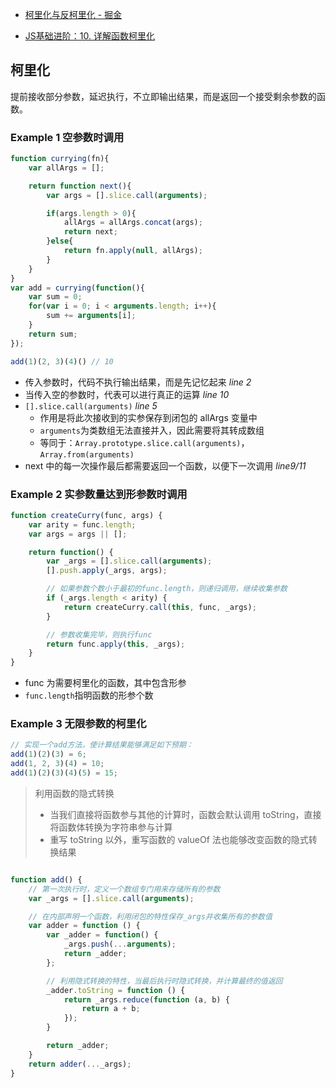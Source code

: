 - [柯里化与反柯里化 - 掘金](https://juejin.im/post/6844903645222273037)

- [JS基础进阶：10. 详解函数柯里化](https://mp.weixin.qq.com/s?__biz=MzI4NjE3MzQzNg==&mid=2649865953&idx=1&sn=e6a267d74c7e3053433e73c7cdbece7d&scene=19#wechat_redirect)

## 柯里化

提前接收部分参数，延迟执行，不立即输出结果，而是返回一个接受剩余参数的函数。

### Example 1 空参数时调用

```javascript
function currying(fn){
    var allArgs = [];

    return function next(){
        var args = [].slice.call(arguments);

        if(args.length > 0){
            allArgs = allArgs.concat(args);
            return next;
        }else{
            return fn.apply(null, allArgs);
        }
    } 
}
var add = currying(function(){
    var sum = 0;
    for(var i = 0; i < arguments.length; i++){
        sum += arguments[i];
    }
    return sum;
});

add(1)(2, 3)(4)() // 10
```

- 传入参数时，代码不执行输出结果，而是先记忆起来 *line 2*
- 当传入空的参数时，代表可以进行真正的运算 *line 10*
- `[].slice.call(arguments)` *line 5*
  - 作用是将此次接收到的实参保存到闭包的 allArgs 变量中
  - `arguments`为类数组无法直接并入，因此需要将其转成数组
  - 等同于：`Array.prototype.slice.call(arguments)`，`Array.from(arguments)`
- next 中的每一次操作最后都需要返回一个函数，以便下一次调用 *line9/11*

### Example 2 实参数量达到形参数时调用

```javascript
function createCurry(func, args) {
    var arity = func.length;
    var args = args || [];

    return function() {
        var _args = [].slice.call(arguments);
        [].push.apply(_args, args);

        // 如果参数个数小于最初的func.length，则递归调用，继续收集参数
        if (_args.length < arity) {
            return createCurry.call(this, func, _args);
        }

        // 参数收集完毕，则执行func
        return func.apply(this, _args);
    }
}
```

- func 为需要柯里化的函数，其中包含形参
- `func.length`指明函数的形参个数

### Example 3 无限参数的柯里化

```javascript
// 实现一个add方法，使计算结果能够满足如下预期：
add(1)(2)(3) = 6;
add(1, 2, 3)(4) = 10;
add(1)(2)(3)(4)(5) = 15;
```

> 利用函数的隐式转换
> - 当我们直接将函数参与其他的计算时，函数会默认调用 toString，直接将函数体转换为字符串参与计算
> - 重写 toString 以外，重写函数的 valueOf 法也能够改变函数的隐式转换结果

```javascript

function add() {
    // 第一次执行时，定义一个数组专门用来存储所有的参数
    var _args = [].slice.call(arguments);

    // 在内部声明一个函数，利用闭包的特性保存_args并收集所有的参数值
    var adder = function () {
        var _adder = function() {
            _args.push(...arguments);
            return _adder;
        };

        // 利用隐式转换的特性，当最后执行时隐式转换，并计算最终的值返回
        _adder.toString = function () {
            return _args.reduce(function (a, b) {
                return a + b;
            });
        }

        return _adder;
    }
    return adder(..._args);
}
```


